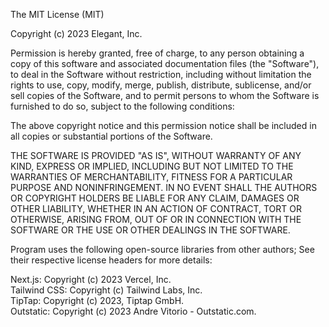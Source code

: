 The MIT License (MIT)

Copyright (c) 2023 Elegant, Inc.

Permission is hereby granted, free of charge, to any person obtaining a copy
of this software and associated documentation files (the "Software"), to deal
in the Software without restriction, including without limitation the rights
to use, copy, modify, merge, publish, distribute, sublicense, and/or sell
copies of the Software, and to permit persons to whom the Software is
furnished to do so, subject to the following conditions:

The above copyright notice and this permission notice shall be included in all
copies or substantial portions of the Software.

THE SOFTWARE IS PROVIDED "AS IS", WITHOUT WARRANTY OF ANY KIND, EXPRESS OR
IMPLIED, INCLUDING BUT NOT LIMITED TO THE WARRANTIES OF MERCHANTABILITY,
FITNESS FOR A PARTICULAR PURPOSE AND NONINFRINGEMENT. IN NO EVENT SHALL THE
AUTHORS OR COPYRIGHT HOLDERS BE LIABLE FOR ANY CLAIM, DAMAGES OR OTHER
LIABILITY, WHETHER IN AN ACTION OF CONTRACT, TORT OR OTHERWISE, ARISING FROM,
OUT OF OR IN CONNECTION WITH THE SOFTWARE OR THE USE OR OTHER DEALINGS IN THE
SOFTWARE.

Program uses the following open-source libraries from other authors; See their respective license headers for more details:

Next.js: Copyright (c) 2023 Vercel, Inc. \
Tailwind CSS: Copyright (c) Tailwind Labs, Inc. \
TipTap: Copyright (c) 2023, Tiptap GmbH. \
Outstatic: Copyright (c) 2023 Andre Vitorio - Outstatic.com.
